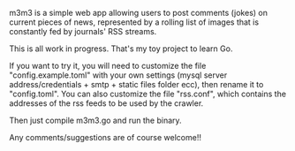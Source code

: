 m3m3 is a simple web app allowing users to post comments (jokes) on current pieces of news, represented by a rolling list of images that is constantly fed by journals' RSS streams.

This is all work in progress. That's my toy project to learn Go.

If you want to try it, you will need to customize the file "config.example.toml" with your own settings (mysql server address/credentials + smtp + static files folder ecc), then rename it to "config.toml". 
You can also customize the file "rss.conf", which contains the addresses of the rss feeds to be used by the crawler.

Then just compile m3m3.go and run the binary. 

Any comments/suggestions are of course welcome!!